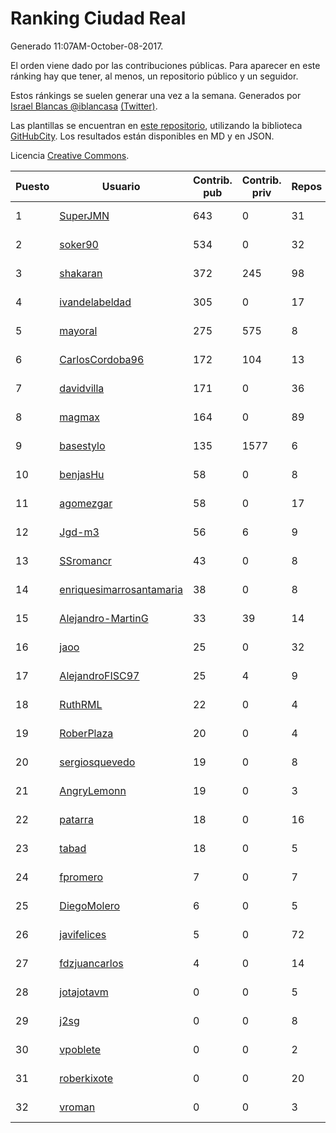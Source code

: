 # Ranking Ciudad Real

Generado 11:07AM-October-08-2017.

El orden viene dado por las contribuciones públicas. Para aparecer en este ránking hay que tener, al menos, un repositorio público y un seguidor.

Estos ránkings se suelen generar una vez a la semana. Generados por [Israel Blancas @iblancasa](https://github.com/iblancasa/) [(Twitter)](https://twitter.com/iblancasa).

Las plantillas se encuentran en [este repositorio](https://github.com/iblancasa/GH-Spanish-Ranking), utilizando la biblioteca [GitHubCity](https://github.com/iblancasa/GitHubCity). Los resultados están disponibles en MD y en JSON.

Licencia [Creative Commons](https://creativecommons.org/licenses/by/4.0/).

| Puesto   |  Usuario  | Contrib. pub | Contrib. priv |Repos| Followers | Desde |  Avatar  |
|----------|-----------|--------------|---------------|-----|-----------|-------|----------|
|1|[SuperJMN](https://github.com/SuperJMN)|643|0|31|29|2012-12-23|![SuperJMN](https://avatars3.githubusercontent.com/u/3109851)|
|2|[soker90](https://github.com/soker90)|534|0|32|5|2014-08-03|![soker90](https://avatars3.githubusercontent.com/u/8345188)|
|3|[shakaran](https://github.com/shakaran)|372|245|98|22|2008-06-19|![shakaran](https://avatars3.githubusercontent.com/u/14254)|
|4|[ivandelabeldad](https://github.com/ivandelabeldad)|305|0|17|4|2014-12-27|![ivandelabeldad](https://avatars0.githubusercontent.com/u/10326536)|
|5|[mayoral](https://github.com/mayoral)|275|575|8|31|2008-04-06|![mayoral](https://avatars3.githubusercontent.com/u/5371)|
|6|[CarlosCordoba96](https://github.com/CarlosCordoba96)|172|104|13|13|2016-09-28|![CarlosCordoba96](https://avatars0.githubusercontent.com/u/22503199)|
|7|[davidvilla](https://github.com/davidvilla)|171|0|36|14|2011-06-08|![davidvilla](https://avatars1.githubusercontent.com/u/838459)|
|8|[magmax](https://github.com/magmax)|164|0|89|38|2011-01-26|![magmax](https://avatars0.githubusercontent.com/u/584026)|
|9|[basestylo](https://github.com/basestylo)|135|1577|6|8|2015-03-16|![basestylo](https://avatars2.githubusercontent.com/u/11503528)|
|10|[benjasHu](https://github.com/benjasHu)|58|0|8|3|2014-09-28|![benjasHu](https://avatars1.githubusercontent.com/u/8950146)|
|11|[agomezgar](https://github.com/agomezgar)|58|0|17|13|2015-02-18|![agomezgar](https://avatars3.githubusercontent.com/u/11057399)|
|12|[Jgd-m3](https://github.com/Jgd-m3)|56|6|9|2|2017-03-21|![Jgd-m3](https://avatars0.githubusercontent.com/u/26570829)|
|13|[SSromancr](https://github.com/SSromancr)|43|0|8|2|2017-02-27|![SSromancr](https://avatars2.githubusercontent.com/u/26056669)|
|14|[enriquesimarrosantamaria](https://github.com/enriquesimarrosantamaria)|38|0|8|3|2015-10-19|![enriquesimarrosantamaria](https://avatars3.githubusercontent.com/u/15198291)|
|15|[Alejandro-MartinG](https://github.com/Alejandro-MartinG)|33|39|14|3|2015-09-05|![Alejandro-MartinG](https://avatars1.githubusercontent.com/u/14140693)|
|16|[jaoo](https://github.com/jaoo)|25|0|32|8|2011-03-25|![jaoo](https://avatars0.githubusercontent.com/u/690184)|
|17|[AlejandroFISC97](https://github.com/AlejandroFISC97)|25|4|9|2|2017-02-19|![AlejandroFISC97](https://avatars1.githubusercontent.com/u/25884198)|
|18|[RuthRML](https://github.com/RuthRML)|22|0|4|4|2016-09-28|![RuthRML](https://avatars3.githubusercontent.com/u/22493098)|
|19|[RoberPlaza](https://github.com/RoberPlaza)|20|0|4|3|2016-12-07|![RoberPlaza](https://avatars0.githubusercontent.com/u/24433548)|
|20|[sergiosquevedo](https://github.com/sergiosquevedo)|19|0|8|13|2012-04-28|![sergiosquevedo](https://avatars0.githubusercontent.com/u/1688176)|
|21|[AngryLemonn](https://github.com/AngryLemonn)|19|0|3|7|2014-02-19|![AngryLemonn](https://avatars1.githubusercontent.com/u/6731364)|
|22|[patarra](https://github.com/patarra)|18|0|16|4|2012-09-04|![patarra](https://avatars2.githubusercontent.com/u/2276101)|
|23|[tabad](https://github.com/tabad)|18|0|5|4|2012-08-20|![tabad](https://avatars1.githubusercontent.com/u/2183103)|
|24|[fpromero](https://github.com/fpromero)|7|0|7|2|2014-11-06|![fpromero](https://avatars0.githubusercontent.com/u/9592895)|
|25|[DiegoMolero](https://github.com/DiegoMolero)|6|0|5|2|2015-09-28|![DiegoMolero](https://avatars1.githubusercontent.com/u/14870400)|
|26|[javifelices](https://github.com/javifelices)|5|0|72|11|2013-02-24|![javifelices](https://avatars0.githubusercontent.com/u/3685015)|
|27|[fdzjuancarlos](https://github.com/fdzjuancarlos)|4|0|14|2|2013-09-27|![fdzjuancarlos](https://avatars0.githubusercontent.com/u/5560118)|
|28|[jotajotavm](https://github.com/jotajotavm)|0|0|5|49|2013-12-10|![jotajotavm](https://avatars0.githubusercontent.com/u/6154935)|
|29|[j2sg](https://github.com/j2sg)|0|0|8|2|2011-03-18|![j2sg](https://avatars0.githubusercontent.com/u/677220)|
|30|[vpoblete](https://github.com/vpoblete)|0|0|2|2|2012-08-23|![vpoblete](https://avatars2.githubusercontent.com/u/2203544)|
|31|[roberkixote](https://github.com/roberkixote)|0|0|20|4|2011-02-10|![roberkixote](https://avatars0.githubusercontent.com/u/610447)|
|32|[vroman](https://github.com/vroman)|0|0|3|8|2009-01-09|![vroman](https://avatars0.githubusercontent.com/u/45230)|
